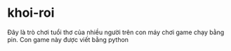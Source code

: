 # khoi-roi
Đây là trò chơi tuổi thơ của nhiều người trên con máy chơi game chạy bằng pin. Con game này được viết bằng python
